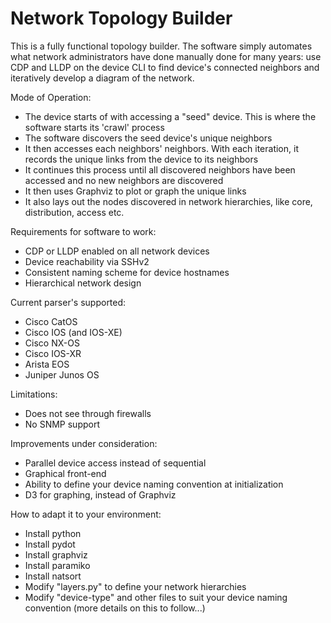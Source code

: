 # Network Topology Builder

This is a fully functional topology builder. The software simply automates what network administrators have done manually done for many years: use CDP and LLDP on the device CLI to find device's connected neighbors and iteratively develop a diagram of the network. 

Mode of Operation:
- The device starts of with accessing a "seed" device. This is where the software starts its 'crawl' process
- The software discovers the seed device's unique neighbors
- It then accesses each neighbors' neighbors. With each iteration, it records the unique links from the device to its neighbors
- It continues this process until all discovered neighbors have been accessed and no new neighbors are discovered
- It then uses Graphviz to plot or graph the unique links
- It also lays out the nodes discovered in network hierarchies, like core, distribution, access etc.

Requirements for software to work:
- CDP or LLDP enabled on all network devices
- Device reachability via SSHv2
- Consistent naming scheme for device hostnames
- Hierarchical network design

Current parser's supported:
- Cisco CatOS
- Cisco IOS (and IOS-XE)
- Cisco NX-OS
- Cisco IOS-XR
- Arista EOS
- Juniper Junos OS

Limitations:
- Does not see through firewalls
- No SNMP support

Improvements under consideration:
- Parallel device access instead of sequential
- Graphical front-end
- Ability to define your device naming convention at initialization
- D3 for graphing, instead of Graphviz

How to adapt it to your environment:
- Install python
- Install pydot
- Install graphviz
- Install paramiko
- Install natsort
- Modify "layers.py" to define your network hierarchies
- Modify "device-type" and other files to suit your device naming convention (more details on this to follow...)
